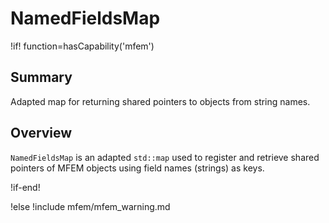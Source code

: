 # NamedFieldsMap

!if! function=hasCapability('mfem')

## Summary

Adapted map for returning shared pointers to objects from string names.

## Overview

`NamedFieldsMap` is an adapted `std::map` used to register and retrieve shared pointers of MFEM
objects using field names (strings) as keys.

!if-end!

!else
!include mfem/mfem_warning.md

